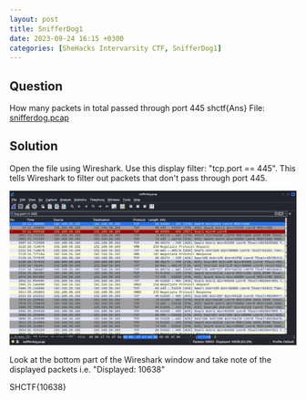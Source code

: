 ```yaml
---
layout: post
title: SnifferDog1
date: 2023-09-24 16:15 +0300
categories: [SheHacks Intervarsity CTF, SnifferDog1]
---
```

## Question
How many packets in total passed through port 445 shctf{Ans}
File: [snifferdog.pcap](assets\CTFs-main\SIC(AspireCTF)\SnifferDog1\snifferdog.pcap)

## Solution
Open the file using Wireshark.
Use this display filter: "tcp.port == 445". This tells Wireshark to filter out packets that don't pass through port 445.

![Alt text](assets\CTFs-main\SIC(AspireCTF)\SnifferDog1\packets.png)

Look at the bottom part of the Wireshark window and take note of the displayed packets i.e. "Displayed: 10638"

SHCTF{10638}
